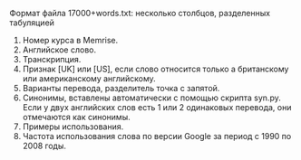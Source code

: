 Формат файла 17000+words.txt: несколько столбцов, разделенных табуляцией
1) Номер курса в Memrise.
2) Английское слово.
3) Транскрипция.
4) Признак [UK] или [US], если слово относится только а британскому или американскому английскому.
5) Варианты перевода, разделитель точка с запятой.
6) Синонимы, вставлены автоматически с помощью скрипта syn.py. Если у двух английских слов есть 1 или 2 одинаковых перевода, они отмечаются как синонимы.
7) Примеры использования.
8) Частота использования слова по версии Google за период с 1990 по 2008 годы.